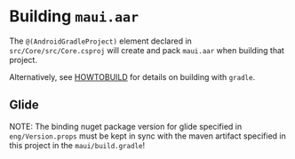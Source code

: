 # Building `maui.aar`

The `@(AndroidGradleProject)` element declared in `src/Core/src/Core.csproj`
will create and pack `maui.aar` when building that project.

Alternatively, see [HOWTOBUILD](HOWTOBUILD) for
details on building with `gradle`.

## Glide
NOTE: The binding nuget package version for glide specified in `eng/Version.props`
must be kept in sync with the maven artifact specified in this project
in the `maui/build.gradle`!